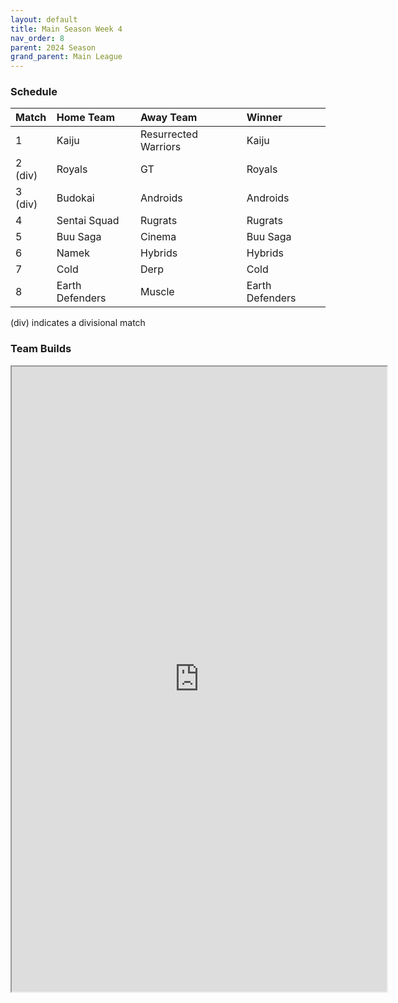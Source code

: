 ```yaml
---
layout: default
title: Main Season Week 4
nav_order: 8
parent: 2024 Season
grand_parent: Main League
---
```

### Schedule

| Match   | Home Team       | Away Team            | Winner          |
|:--------|:----------------|:---------------------|:----------------|
| 1       | Kaiju           | Resurrected Warriors | Kaiju           |
| 2 (div) | Royals          | GT                   | Royals          |
| 3 (div) | Budokai         | Androids             | Androids        |
| 4       | Sentai Squad    | Rugrats              | Rugrats         |
| 5       | Buu Saga        | Cinema               | Buu Saga        |
| 6       | Namek           | Hybrids              | Hybrids         |
| 7       | Cold            | Derp                 | Cold            |
| 8       | Earth Defenders | Muscle               | Earth Defenders |


(div) indicates a divisional match

### Team Builds

<iframe width=600 height=1000 scrolling="yes" src="https://docs.google.com/document/d/e/2PACX-1vRGDY-aik9q1Bnodn1PpxeT_kuMEmTWhDS4CZrTMAC4bQlhYWOWPTwadMBLDfjWawmjtGv-MqXZ4puX/pub?embedded=true"></iframe>
